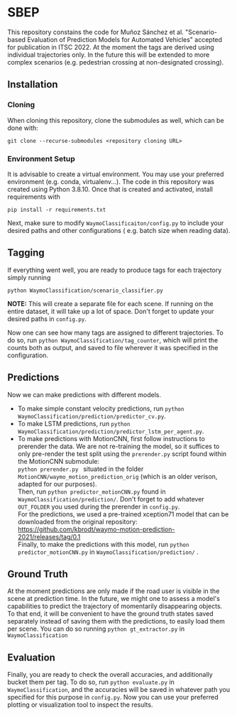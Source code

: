 # SBEP

This repository constains the code for Muñoz Sánchez et al. "Scenario-based Evaluation of Prediction Models for
Automated Vehicles" accepted for publication in ITSC 2022. At the moment the tags are derived using individual trajectories only. In the future this will be extended to more complex scenarios (e.g. pedestrian crossing at non-designated crossing).

## Installation ##

### Cloning ###

When cloning this repository, clone the submodules as well, which can be done with:

```
git clone --recurse-submodules <repository cloning URL>
```

### Environment Setup ###

It is advisable to create a virtual environment. You may use your preferred environment (e.g. conda, virtualenv...). The
code in this repository was created using Python 3.8.10. Once that is created and activated, install requirements with

```
pip install -r requirements.txt
```

Next, make sure to modify ```WaymoClassificaiton/config.py``` to include your desired paths and other configurations (
e.g. batch size when reading data).

## Tagging ##

If everything went well, you are ready to produce tags for each trajectory simply running

```
python WaymoClassification/scenario_classifier.py
```

**NOTE:** This will create a separate file for each scene. If running on the entire dataset, it will take up a lot of
space.
Don't forget to update your desired paths in ```config.py```.

Now one can see how many tags are assigned to different trajectories. To do so, run
```python WaymoClassification/tag_counter```, which will print the counts both as output, and saved to file wherever it
was specified in the configuration.

## Predictions ##

Now we can make predictions with different models.

- To make simple constant velocity predictions, run ```python WaymoClassification/prediction/predictor_cv.py```.
- To make LSTM predictions, run ```python WaymoClassification/prediction/predictor_lstm_per_agent.py```.
- To make predictions with MotionCNN, first follow instructions to prerender the data. We are not re-training the model,
  so it suffices to only pre-render the test split using the ```prerender.py``` script found within the MotionCNN
  submodule: <br> ```python prerender.py ``` situated in the folder `MotionCNN/waymo_motion_prediction_orig` (which is an older verison, adapted for our purposes). 
<br>Then, run ```python predictor_motionCNN.py``` found in `WaymoClassification/prediction/`. Don't forget to add whatever `OUT_FOLDER` you used during the prerender in `config.py`. 
<br>For the predictions, we used a pre-trained xception71 model that can be downloaded from the original repository: https://github.com/kbrodt/waymo-motion-prediction-2021/releases/tag/0.1
<br>Finally, to make the predictions with this model, run `python predictor_motionCNN.py` in `WaymoClassification/prediction/` .

## Ground Truth ##

At the moment predictions are only made if the road user is visible in the scene at prediction time. In the future, we
might one to assess a model's capabilities to predict the trajectory of momentarily disappearing objects. To that end,
it will be convenient to have the ground truth states saved separately instead of saving them with the predictions, to
easily load them per scene. You can do so running 
```python gt_extractor.py``` in `WaymoClassification`

## Evaluation ##
Finally, you are ready to check the overall accuracies, and additionally bucket them per tag. To do so, run ```python evaluate.py``` in `WaymoClassification`, and the accuracies will be saved in whatever path you specified for this purpose in `config.py`. Now you can use your preferred plotting or visualization tool to inspect the results. 